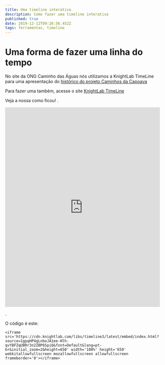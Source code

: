 ```yaml
---
title: Uma timeline interativa
description: Como fazer uma timeline interativa
published: true
date: 2019-12-12T09:26:56.452Z
tags: ferramentas, timeline
---
```


# Uma forma de fazer uma linha do tempo
No site da ONG Caminho das Águas nós utilizamos a KnightLab TimeLine para uma apresentação do [histórico do projeto Caminhos da Capoava](https://caminhodasaguas.org.br/57-a-ong/projetos/173-linha-do-tempo-capoava)

Para fazer uma também, acesse o site [KnightLab TimeLine](http://timeline.knightlab.com)

Veja a nossa como ficou!
.

<iframe src='https://cdn.knightlab.com/libs/timeline3/latest/embed/index.html?source=1gpqHP4gLnboJA1ee-Hlh-qvYBFZqUBRr3n2ZBP6SpiQ&font=Default&lang=pt-br&initial_zoom=2&height=650' width='100%' height='650' webkitallowfullscreen mozallowfullscreen allowfullscreen frameborder='0'></iframe>

.

O código é este:

`<iframe src='https://cdn.knightlab.com/libs/timeline3/latest/embed/index.html?source=1gpqHP4gLnboJA1ee-Hlh-qvYBFZqUBRr3n2ZBP6SpiQ&font=Default&lang=pt-br&initial_zoom=2&height=650' width='100%' height='650' webkitallowfullscreen mozallowfullscreen allowfullscreen frameborder='0'></iframe>
`